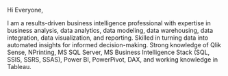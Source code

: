 Hi Everyone,

I am a results-driven business intelligence professional with expertise in business analysis, data analytics, data modeling, data warehousing, data integration, data visualization, and reporting. Skilled in turning data into automated insights for informed decision-making. Strong knowledge of Qlik Sense, NPrinting, MS SQL Server, MS Business Intelligence Stack (SQL, SSIS, SSRS, SSAS), Power BI, PowerPivot, DAX, and working knowledge in Tableau.

<!--
**ehis4izy/ehis4izy** is a ✨ _special_ ✨ repository because its `README.md` (this file) appears on your GitHub profile.

Here are some ideas to get you started:

- 🔭 I’m currently working on ...
- 🌱 I’m currently learning ...
- 👯 I’m looking to collaborate on ...
- 🤔 I’m looking for help with ...
- 💬 Ask me about ...
- 📫 How to reach me: ...
- 😄 Pronouns: ...
- ⚡ Fun fact: ...
-->
